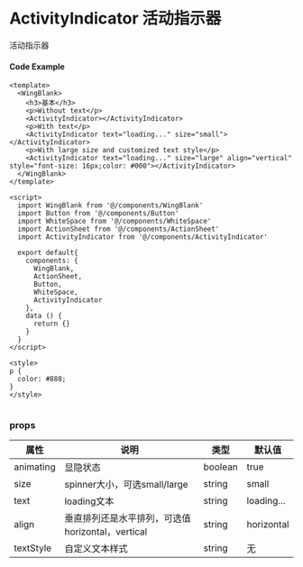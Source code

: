 # ActivityIndicator 活动指示器

活动指示器


#### Code Example
```vue
<template>
  <WingBlank>
    <h3>基本</h3>
    <p>Without text</p>
    <ActivityIndicator></ActivityIndicator>
    <p>With text</p>
    <ActivityIndicator text="loading..." size="small"></ActivityIndicator>
    <p>With large size and customized text style</p>
    <ActivityIndicator text="loading..." size="large" align="vertical" style="font-size: 16px;color: #000"></ActivityIndicator>
  </WingBlank>
</template>

<script>
  import WingBlank from '@/components/WingBlank'
  import Button from '@/components/Button'
  import WhiteSpace from '@/components/WhiteSpace'
  import ActionSheet from '@/components/ActionSheet'
  import ActivityIndicator from '@/components/ActivityIndicator'

  export default{
    components: {
      WingBlank,
      ActionSheet,
      Button,
      WhiteSpace,
      ActivityIndicator
    },
    data () {
      return {}
    }
  }
</script>

<style>
p {
  color: #888;
}
</style>


```
### props

| 属性 | 说明 | 类型 | 默认值 |
| --- | --- | --- | --- |
|  animating  | 显隐状态	 | boolean | true |
|  size  | spinner大小，可选small/large	 | string | small |
|  text  | loading文本	 | string | loading... |
|  align  | 垂直排列还是水平排列，可选值horizontal，vertical	 | string | horizontal |
|  textStyle  | 自定义文本样式	 | string | 无 |


<Demo url="https://ladybirddev.github.io/ui-nuclear-mobile-demo/#/activity-indicator" />